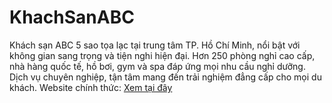 # KhachSanABC
Khách sạn ABC 5 sao tọa lạc tại trung tâm TP. Hồ Chí Minh, nổi bật với không gian sang trọng và tiện nghi hiện đại. Hơn 250 phòng nghỉ cao cấp, nhà hàng quốc tế, hồ bơi, gym và spa đáp ứng mọi nhu cầu nghỉ dưỡng. Dịch vụ chuyên nghiệp, tận tâm mang đến trải nghiệm đẳng cấp cho mọi du khách.
Website chính thức: [Xem tại đây](https://hotelabc.vercel.app/)
